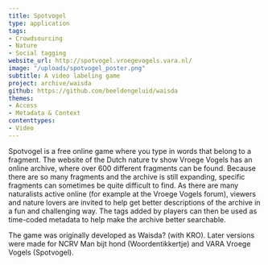 ```yaml
---
title: Spotvogel
type: application
tags:
- Crowdsourcing
- Nature
- Social tagging
website_url: http://spotvogel.vroegevogels.vara.nl/
image: "/uploads/spotvogel_poster.png"
subtitle: A video labeling game
project: archive/waisda
github: https://github.com/beeldengeluid/waisda
themes:
- Access
- Metadata & Context
contenttypes:
- Video
---
```


Spotvogel is a free online game where you type in words that belong to a fragment. The website of the Dutch nature tv show Vroege Vogels has an online archive, where over 600 different fragments can be found. Because there are so many fragments and the archive is still expanding, specific fragments can sometimes be quite difficult to find. As there are many naturalists active online (for example at the Vroege Vogels forum), viewers and nature lovers are invited to help get better descriptions of the archive in a fun and challenging way. The tags added by players can then be used as time-coded metadata to help make the archive better searchable.

The game was originally developed as Waisda? (with KRO). Later versions were made for NCRV Man bijt hond (Woordentikkertje) and VARA Vroege Vogels (Spotvogel).
